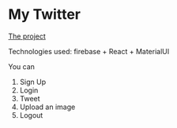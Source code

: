 # My Twitter

[The project](https://instagram-clone-f567f.web.app)

Technologies used: firebase + React + MaterialUI

You can 
1. Sign Up 
2. Login 
3. Tweet
4. Upload an image 
5. Logout
